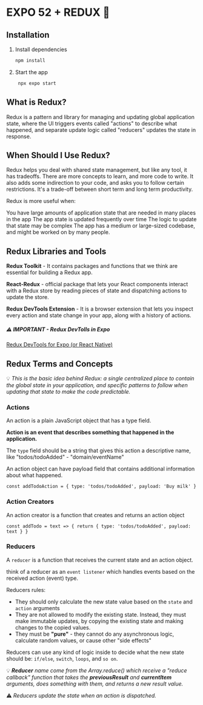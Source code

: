 # EXPO 52 + REDUX 👋

## Installation

1. Install dependencies

   ```bash
   npm install
   ```

2. Start the app

   ```bash
    npx expo start
   ```

## What is Redux?

Redux is a pattern and library for managing and updating global application state, where the UI triggers events called "actions" to describe what happened, and separate update logic called "reducers" updates the state in response. 

## When Should I Use Redux?
Redux helps you deal with shared state management, but like any tool, it has tradeoffs. There are more concepts to learn, and more code to write. It also adds some indirection to your code, and asks you to follow certain restrictions. It's a trade-off between short term and long term productivity.

Redux is more useful when:

You have large amounts of application state that are needed in many places in the app
The app state is updated frequently over time
The logic to update that state may be complex
The app has a medium or large-sized codebase, and might be worked on by many people.

## Redux Libraries and Tools

**Redux Toolkit**  - It contains packages and functions that we think are essential for building a Redux app. 

**React-Redux** - official package that lets your React components interact with a Redux store by reading pieces of state and dispatching actions to update the store.

**Redux DevTools Extension** - It is a browser extension that lets you inspect every action and state change in your app, along with a history of actions.

##### ⚠️ IMPORTANT - Redux DevTolls in Expo

[Redux DevTools for Expo (or React Native)](https://github.com/matt-oakes/redux-devtools-expo-dev-plugin)

## Redux Terms and Concepts

💡 _This is the basic idea behind Redux: a single centralized place to contain the global state in your application, and specific patterns to follow when updating that state to make the code predictable._

### Actions

An action is a plain JavaScript object that has a type field. 

**Action is an event that describes something that happened in the application.**

The `type` field should be a string that gives this action a descriptive name, like "todos/todoAdded" - "domain/eventName"

An action object can have payload field that contains additional information about what happened.

`const addTodoAction = {
   type: 'todos/todoAdded',
   payload: 'Buy milk'
}`

### Action Creators

An action creator is a function that creates and returns an action object

`const addTodo = text => {
   return {
      type: 'todos/todoAdded',
      payload: text
   }
}`

### Reducers

A `reducer` is a function that receives the current state and an action object.

think of a reducer as an `event listener` which handles events based on the received action (event) type.

Reducers rules:

* They should only calculate the new state value based on the `state` and `action` arguments
* They are not allowed to modify the existing state. Instead, they must make immutable updates, by copying the existing state and making changes to the copied values.
* They must be **"pure"** - they cannot do any asynchronous logic, calculate random values, or cause other "side effects"

Reducers can use any kind of logic inside to decide what the new state should be: `if/else`, `switch`, `loops`, and `so on`.

💡 _**Reducer** name come from the Array.reduce() which receive a "reduce callback" function that takes the **previousResult** and **currentItem** arguments, does something with them, and returns a new result value._
 
⚠️ _Reducers update the state when an action is dispatched._










